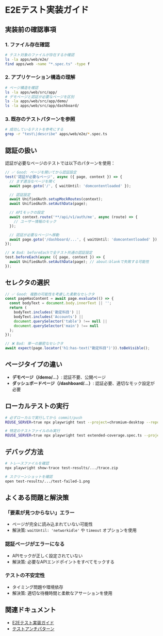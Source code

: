 # E2Eテスト実装ガイド

## 実装前の確認事項

### 1. ファイル存在確認

```bash
# テスト対象のファイルが存在するか確認
ls -la apps/web/e2e/
find apps/web -name "*.spec.ts" -type f
```

### 2. アプリケーション構造の理解

```bash
# ページ構造を確認
ls -la apps/web/src/app/
# デモページと認証が必要なページを区別
ls -la apps/web/src/app/demo/
ls -la apps/web/src/app/dashboard/
```

### 3. 既存のテストパターンを参照

```bash
# 成功しているテストを参考にする
grep -r "test\|describe" apps/web/e2e/*.spec.ts
```

## 認証の扱い

認証が必要なページのテストでは以下のパターンを使用：

```typescript
// ✅ Good: ページを開いてから認証設定
test('認証が必要なページ', async ({ page, context }) => {
  // まず適当なページを開く
  await page.goto('/', { waitUntil: 'domcontentloaded' });

  // 認証設定
  await UnifiedAuth.setupMockRoutes(context);
  await UnifiedAuth.setAuthData(page);

  // APIモックの設定
  await context.route('**/api/v1/auth/me', async (route) => {
    // ユーザー情報のモック
  });

  // 認証が必要なページへ移動
  await page.goto('/dashboard/...', { waitUntil: 'domcontentloaded' });
});

// ❌ Bad: beforeEachで全テスト共通の認証設定
test.beforeEach(async ({ page, context }) => {
  await UnifiedAuth.setAuthData(page); // about:blankで失敗する可能性
});
```

## セレクタの選択

```typescript
// ✅ Good: 複数の可能性を考慮した柔軟なセレクタ
const pageHasContent = await page.evaluate(() => {
  const bodyText = document.body.innerText || '';
  return (
    bodyText.includes('勘定科目') ||
    bodyText.includes('Accounts') ||
    document.querySelector('table') !== null ||
    document.querySelector('main') !== null
  );
});

// ❌ Bad: 単一の厳密なセレクタ
await expect(page.locator('h1:has-text("勘定科目")')).toBeVisible();
```

## ページタイプの違い

- **デモページ（/demo/...）**: 認証不要、公開ページ
- **ダッシュボードページ（/dashboard/...）**: 認証必要、適切なモック設定が必要

## ローカルテストの実行

```bash
# 必ずローカルで実行してから commit/push
REUSE_SERVER=true npx playwright test --project=chromium-desktop --reporter=list

# 特定のテストファイルのみ実行
REUSE_SERVER=true npx playwright test extended-coverage.spec.ts --project=chromium-desktop --reporter=list
```

## デバッグ方法

```bash
# トレースファイルを確認
npx playwright show-trace test-results/.../trace.zip

# スクリーンショットを確認
open test-results/.../test-failed-1.png
```

## よくある問題と解決策

### 「要素が見つからない」エラー

- ページが完全に読み込まれていない可能性
- 解決策: `waitUntil: 'networkidle'` や `timeout` オプションを使用

### 認証ページがエラーになる

- APIモックが正しく設定されていない
- 解決策: 必要なAPIエンドポイントをすべてモックする

### テストの不安定性

- タイミング問題や環境依存
- 解決策: 適切な待機時間と柔軟なアサーションを使用

## 関連ドキュメント

- [E2Eテスト実装ガイド](../testing/e2e/)
- [テストアンチパターン](../testing/testing-antipatterns-and-solutions.md)
